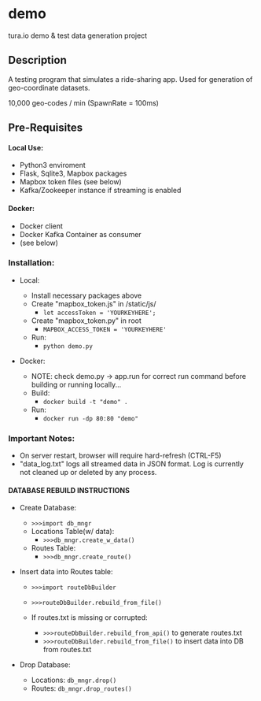 # demo
tura.io demo &amp; test data generation project

## Description
  A testing program that simulates a ride-sharing app. Used for generation of geo-coordinate datasets.

  10,000 geo-codes / min (SpawnRate = 100ms)

## Pre-Requisites

#### Local Use:
  * Python3 enviroment
  * Flask, Sqlite3, Mapbox packages
  * Mapbox token files (see below)
  * Kafka/Zookeeper instance if streaming is enabled

#### Docker:
  * Docker client
  * Docker Kafka Container as consumer
  * (see below)

### Installation:
  * Local:
    * Install necessary packages above
    * Create "mapbox_token.js" in /static/js/
      * ``` let accessToken = 'YOURKEYHERE'; ```
    * Create "mapbox_token.py" in root
      * ``` MAPBOX_ACCESS_TOKEN = 'YOURKEYHERE' ```
    * Run:
      * ``` python demo.py ```

  * Docker:
    * NOTE: check demo.py -> app.run for correct run command before building or running locally...
    * Build:
      * ``` docker build -t "demo" . ```
    * Run:
      * ``` docker run -dp 80:80 "demo" ```

### Important Notes:
  * On server restart, browser will require hard-refresh (CTRL-F5)
  * "data_log.txt" logs all streamed data in JSON format. Log is currently not cleaned up or deleted by any process.

#### DATABASE REBUILD INSTRUCTIONS
  * Create Database:
    * ``` >>>import db_mngr ```
    * Locations Table(w/ data):
      * ``` >>>db_mngr.create_w_data() ```
    * Routes Table:
      * ``` >>>db_mngr.create_route() ```

  * Insert data into Routes table:
    * ``` >>>import routeDbBuilder ```
    * ``` >>>routeDbBuilder.rebuild_from_file() ```

    * If routes.txt is missing or corrupted:
      * ``` >>>routeDbBuilder.rebuild_from_api() ``` to generate routes.txt
      * ``` >>>routeDbBuilder.rebuild_from_file() ``` to insert data into DB from routes.txt

  * Drop Database:
    * Locations: ``` db_mngr.drop() ```
    * Routes: ``` db_mngr.drop_routes() ```
